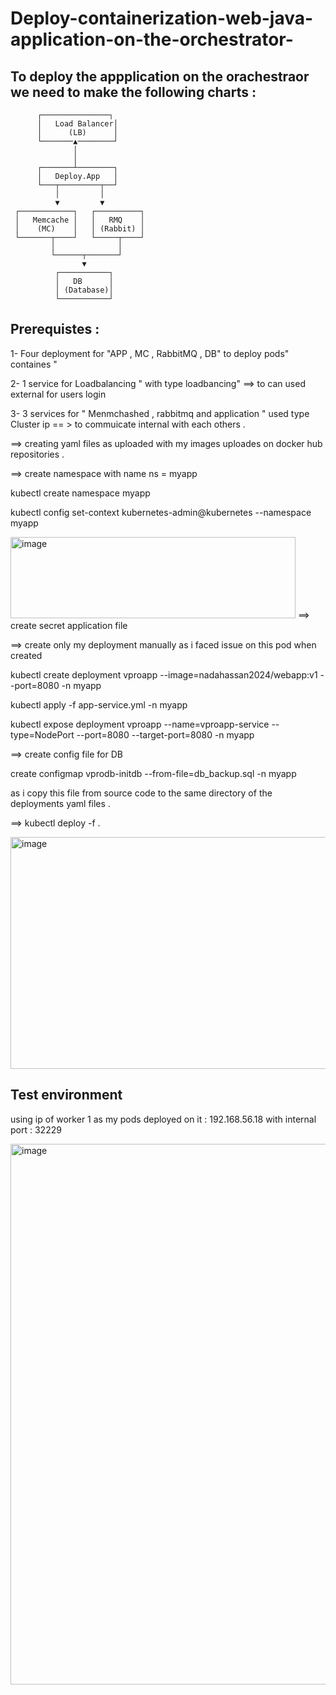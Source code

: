 # Deploy-containerization-web-java-application-on-the-orchestrator-

## To  deploy the appplication on the orachestraor we need to make the following charts : 

          ┌───────────────┐
          │   Load Balancer│
          │      (LB)      │
          └───────▲────────┘
                  │
                  │
          ┌───────┴────────┐
          │   Deploy.App   │
          └───┬─────────┬──┘
              │         │
              ▼         ▼
     ┌────────────┐   ┌──────────┐
     │   Memcache │   │   RMQ    │
     │    (MC)    │   │ (Rabbit) │
     └───────┬────┘   └─────┬────┘
             │              │
             └──────┬───────┘
                    ▼
              ┌───────────┐
              │   DB      │
              │ (Database)│
              └───────────┘


## Prerequistes : 

1-  Four deployment for "APP , MC , RabbitMQ , DB" to deploy pods" containes " 

2-  1 service for Loadbalancing " with type loadbancing" ==> to can used external for users login 

3-  3 services for " Menmchashed , rabbitmq and application "  used type Cluster ip  == > to commuicate internal with each others .

==> creating yaml files as uploaded with my images uploades on docker hub repositories .

==> create namespace with name ns = myapp 

 kubectl create namespace myapp

 kubectl config set-context kubernetes-admin@kubernetes --namespace myapp

<img width="456" height="130" alt="image" src="https://github.com/user-attachments/assets/98ec2ee4-4ff3-41d8-83db-a987769c4396" />
==> create secret application file 

==> create only my deployment manually as i faced issue on this pod when created 

 kubectl create deployment vproapp   --image=nadahassan2024/webapp:v1   --port=8080   -n myapp

 kubectl apply -f app-service.yml -n myapp

  kubectl expose deployment vproapp   --name=vproapp-service   --type=NodePort   --port=8080   --target-port=8080   -n myapp

==> create config file for DB 

 create configmap vprodb-initdb   --from-file=db_backup.sql   -n myapp

as i copy this file from  source code to the same directory of the deployments yaml files .

==> kubectl deploy -f . 

<img width="1272" height="371" alt="image" src="https://github.com/user-attachments/assets/01d293f4-4306-422a-8cff-07d097ae3495" />

## Test environment 

 using ip of worker 1 as my pods deployed on it : 192.168.56.18 with internal port : 32229  

<img width="1808" height="865" alt="image" src="https://github.com/user-attachments/assets/3a58b872-4c64-4fa7-a9d2-670514037d98" />




